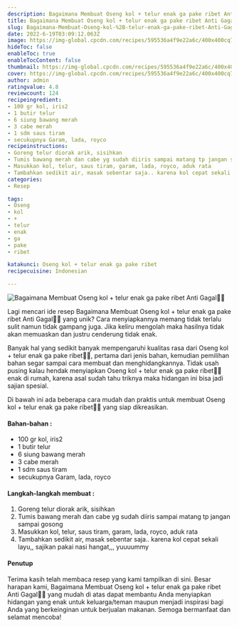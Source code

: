 ```yaml
---
description: Bagaimana Membuat Oseng kol + telur enak ga pake ribet Anti Gagal"
title: Bagaimana Membuat Oseng kol + telur enak ga pake ribet Anti Gagal
slug: Bagaimana-Membuat-Oseng-kol-%2B-telur-enak-ga-pake-ribet-Anti-Gagal
date: 2022-6-19T03:09:12.063Z
image: https://img-global.cpcdn.com/recipes/595536a4f9e22a6c/400x400cq70/photo.jpg
hideToc: false
enableToc: true
enableTocContent: false
thumbnail: https://img-global.cpcdn.com/recipes/595536a4f9e22a6c/400x400cq70/photo.jpg
cover: https://img-global.cpcdn.com/recipes/595536a4f9e22a6c/400x400cq70/photo.jpg
author: admin
ratingvalue: 4.8
reviewcount: 124
recipeingredient:
- 100 gr kol, iris2
- 1 butir telur
- 6 siung bawang merah
- 3 cabe merah
- 1 sdm saus tiram
- secukupnya Garam, lada, royco
recipeinstructions:
- Goreng telur diorak arik, sisihkan
- Tumis bawang merah dan cabe yg sudah diiris sampai matang tp jangan sampai gosong
- Masukkan kol, telur, saus tiram, garam, lada, royco, aduk rata
- Tambahkan sedikit air, masak sebentar saja.. karena kol cepat sekali layu,, sajikan pakai nasi hangat,,, yuuuummy
categories:
- Resep

tags:
- Oseng
- kol
- +
- telur
- enak
- ga
- pake
- ribet

katakunci: Oseng kol + telur enak ga pake ribet
recipecuisine: Indonesian

---
```


![Bagaimana Membuat Oseng kol + telur enak ga pake ribet Anti Gagal👩‍🍳](https://img-global.cpcdn.com/recipes/595536a4f9e22a6c/400x400cq70/photo.jpg)

Lagi mencari ide resep Bagaimana Membuat Oseng kol + telur enak ga pake ribet Anti Gagal👩‍🍳 yang unik? Cara menyiapkannya memang tidak terlalu sulit namun tidak gampang juga. Jika keliru mengolah maka hasilnya tidak akan memuaskan dan justru cenderung tidak enak.

Banyak hal yang sedikit banyak mempengaruhi kualitas rasa dari Oseng kol + telur enak ga pake ribet👩‍🍳, pertama dari jenis bahan, kemudian pemilihan bahan segar sampai cara membuat dan menghidangkannya. Tidak usah pusing kalau hendak menyiapkan Oseng kol + telur enak ga pake ribet👩‍🍳 enak di rumah, karena asal sudah tahu triknya maka hidangan ini bisa jadi sajian spesial.

Di bawah ini ada beberapa cara mudah dan praktis untuk membuat Oseng kol + telur enak ga pake ribet👩‍🍳 yang siap dikreasikan.

<!--inarticleads1-->

#### Bahan-bahan :

- 100 gr kol, iris2
- 1 butir telur
- 6 siung bawang merah
- 3 cabe merah
- 1 sdm saus tiram
- secukupnya Garam, lada, royco

<!--inarticleads2-->

#### Langkah-langkah membuat :

1. Goreng telur diorak arik, sisihkan
1. Tumis bawang merah dan cabe yg sudah diiris sampai matang tp jangan sampai gosong
1. Masukkan kol, telur, saus tiram, garam, lada, royco, aduk rata
1. Tambahkan sedikit air, masak sebentar saja.. karena kol cepat sekali layu,, sajikan pakai nasi hangat,,, yuuuummy

#### Penutup

Terima kasih telah membaca resep yang kami tampilkan di sini. Besar harapan kami, Bagaimana Membuat Oseng kol + telur enak ga pake ribet Anti Gagal👩‍🍳 yang mudah di atas dapat membantu Anda menyiapkan hidangan yang enak untuk keluarga/teman maupun menjadi inspirasi bagi Anda yang berkeinginan untuk berjualan makanan. Semoga bermanfaat dan selamat mencoba!